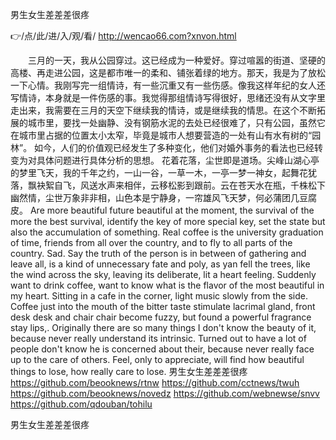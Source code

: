 
男生女生差差差很疼




👉/点/此/进/入/观/看/ http://wencao66.com?xnvon.html




　　三月的一天，我从公园穿过。这已经成为一种爱好。穿过喧嚣的街道、坚硬的高楼、再走进公园，这是都市唯一的柔和、铺张着绿的地方。那天，我是为了放松一下心情。我刚写完一组情诗，有一些沉重又有一些伤感。像我这样年纪的女人还写情诗，本身就是一件伤感的事。我觉得那组情诗写得很好，思绪还没有从文字里走出来，我需要在三月的天空下继续我的情诗，或是继续我的情思。在这个不断拓展的城市里，要找一处幽静、没有钢筋水泥的去处已经很难了，只有公园，虽然它在城市里占据的位置太小太窄，毕竟是城市人想要营造的一处有山有水有树的“园林”。
如今，人们的价值观已经发生了多种变化，他们对婚外事务的看法也已经转变为对具体问题进行具体分析的思想。
花着花落，尘世即是道场。尖峰山湖心亭的梦里飞天，我的千年之约，一山一谷，一草一木，一亭一梦一神女，起舞花犹落，飘袂絮自飞，风送水声来相伴，云移松影到跟前。云在苍天水在瓶，千株松下幽然情，尘世万象非非相，山色本是宁静身，一帘雄风飞天梦，何必蒲团几豆腐皮。
Are more beautiful future beautiful at the moment, the survival of the more the best survival, identify the key of more special key, set the state but also the accumulation of something.
Real coffee is the university graduation of time, friends from all over the country, and to fly to all parts of the country.
Sad.
Say the truth of the person is in between of gathering and leave all, is a kind of unnecessary fate and poly, as yan fell the trees, like the wind across the sky, leaving its deliberate, lit a heart feeling.
Suddenly want to drink coffee, want to know what is the flavor of the most beautiful in my heart.
Sitting in a cafe in the corner, light music slowly from the side.
Coffee just into the mouth of the bitter taste stimulate lacrimal gland, front desk desk and chair chair become fuzzy, but found a powerful fragrance stay lips,.
Originally there are so many things I don't know the beauty of it, because never really understand its intrinsic.
Turned out to have a lot of people don't know he is concerned about their, because never really face up to the care of others.
Feel, only to appreciate, will find how beautiful things to lose, how really care to lose.
男生女生差差差很疼 https://github.com/beooknews/rtnw
https://github.com/cctnews/twuh
https://github.com/beooknews/novedz
https://github.com/webnewse/snvv
https://github.com/qdouban/tohilu





男生女生差差差很疼
